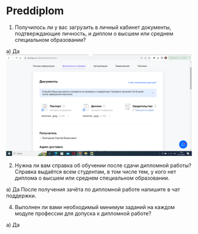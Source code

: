 # Preddiplom

1. Получилось ли у вас загрузить в личный кабинет документы, подтверждающие личность, и диплом о высшем или среднем специальном образовании?

а) Да
![1-1](https://github.com/SG-netology/Preddiplom/blob/main/1-1.png)

2. Нужна ли вам справка об обучении после сдачи дипломной работы? Справка выдаётся всем студентам, в том числе тем, у кого нет диплома о высшем или среднем специальном образовании.
   
а) Да
После получения зачёта по дипломной работе напишите в чат поддержки.

4. Выполнен ли вами необходимый минимум заданий на каждом модуле профессии для допуска к дипломной работе?
   
а) Да












